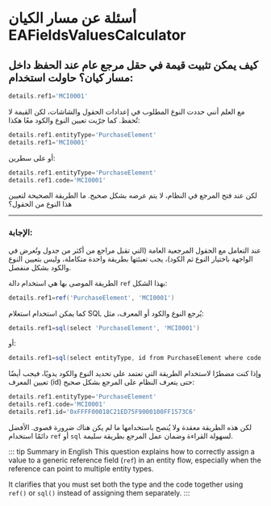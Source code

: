 <rtl>

# أسئلة عن مسار الكيان EAFieldsValuesCalculator

## كيف يمكن تثبيت قيمة في حقل مرجع عام عند الحفظ داخل مسار كيان؟ حاولت استخدام:

```groovy
details.ref1='MCI0001'
```

مع العلم أنني حددت النوع المطلوب في إعدادات الحقول والشاشات، لكن القيمة لا تُحفظ. كما جرّبت تعيين النوع والكود معًا هكذا:

```groovy
details.ref1.entityType='PurchaseElement'
details.ref1='MCI0001'
```

أو على سطرين:

```groovy
details.ref1.entityType='PurchaseElement'
details.ref1.code='MCI0001'
```

لكن عند فتح المرجع في النظام، لا يتم عرضه بشكل صحيح. ما الطريقة الصحيحة لتعيين هذا النوع من الحقول؟

---

### الإجابة:

عند التعامل مع الحقول المرجعية العامة (التي تقبل مراجع من أكثر من جدول وتُعرض في الواجهة باختيار النوع ثم الكود)، يجب تعبئتها بطريقة واحدة متكاملة، وليس بتعيين النوع والكود بشكل منفصل.

الطريقة الموصى بها هي استخدام دالة `ref` بهذا الشكل:

```groovy
details.ref1=ref('PurchaseElement', 'MCI0001')
```

كما يمكن استخدام استعلام SQL يُرجع النوع والكود أو المعرف، مثل:

```groovy
details.ref1=sql(select 'PurchaseElement', 'MCI0001')
```

أو:

```groovy
details.ref1=sql(select entityType, id from PurchaseElement where code = 'MCI0001')
```

وإذا كنت مضطرًا لاستخدام الطريقة التي تعتمد على تحديد النوع والكود يدويًا، فيجب أيضًا تعيين المعرف (id) حتى يتعرف النظام على المرجع بشكل صحيح:

```groovy
details.ref1.entityType='PurchaseElement'
details.ref1.code='MCI0001'
details.ref1.id='0xFFFF00018C21ED75F9000100FF1573C6'
```

لكن هذه الطريقة معقدة ولا يُنصح باستخدامها ما لم يكن هناك ضرورة قصوى. الأفضل دائمًا استخدام `ref` أو `sql` لسهولة القراءة وضمان عمل المرجع بطريقة سليمة.

<ltr>

::: tip Summary in English
This question explains how to correctly assign a value to a generic reference field (`ref`) in an entity flow, 
especially when the reference can point to multiple entity types. 

It clarifies that you must set both the type and the code together using `ref()` or `sql()` instead of assigning them separately.
:::

</ltr>


</rtl>